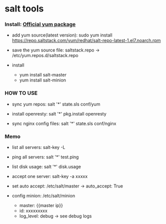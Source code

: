 salt tools
==========

### Install: [Official yum package](https://repo.saltstack.com/#rhel)
*   add yum source(latest version): sudo yum install https://repo.saltstack.com/yum/redhat/salt-repo-latest-1.el7.noarch.rpm

*   save the yum source file: saltstack.repo -> /etc/yum.repos.d/saltstack.repo

*   install
    -   yum install salt-master
    -   yum install salt-minion

### HOW TO USE
*   sync yum repos: salt '*' state.sls conf/yum

*   install openresty: salt '*' pkg.install openresty

*   sync nginx config files: salt '*' state.sls conf/nginx

### Memo
*   list all servers: salt-key -L

*   ping all servers: salt '*' test.ping

*   list disk usage: salt '*' disk.usage

*   accept one server: salt-key -a xxxxx

*   set auto accept: /etc/salt/master -> auto_accept: True

*   config minion: /etc/salt/minion
    -   master: {{master ip}}
    -   id: xxxxxxxxx
    -   log_level: debug -> see debug logs
